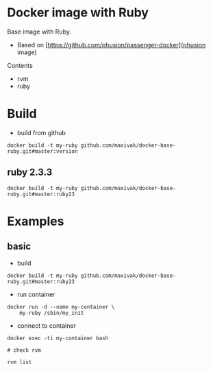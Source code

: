 # Docker image with Ruby

Base image with Ruby.

* Based on [https://github.com/phusion/passenger-docker](phusion image)

Contents
* rvm
* ruby




# Build

* build from github

```
docker build -t my-ruby github.com/maxivak/docker-base-ruby.git#master:version
```


## ruby 2.3.3

```
docker build -t my-ruby github.com/maxivak/docker-base-ruby.git#master:ruby23
```




# Examples

## basic

* build
```
docker build -t my-ruby github.com/maxivak/docker-base-ruby.git#master:ruby23
```

* run container
```
docker run -d --name my-container \
    my-ruby /sbin/my_init 
```

* connect to container
```
docker exec -ti my-container bash

# check rvm

rvm list


```
